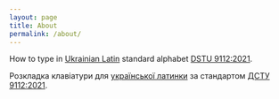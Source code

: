 ```yaml
---
layout: page
title: About
permalink: /about/
---
```


How to type in [Ukrainian Latin](https://en.wikipedia.org/wiki/Ukrainian_Latin_alphabet) standard alphabet [DSTU 9112:2021](https://uk.wikipedia.org/wiki/ДСТУ_9112:2021).

Розкладка клавіатури для [української латинки](https://uk.wikipedia.org/wiki/Українська_латинка) за стандартом [ДСТУ 9112:2021](https://uk.wikipedia.org/wiki/ДСТУ_9112:2021).